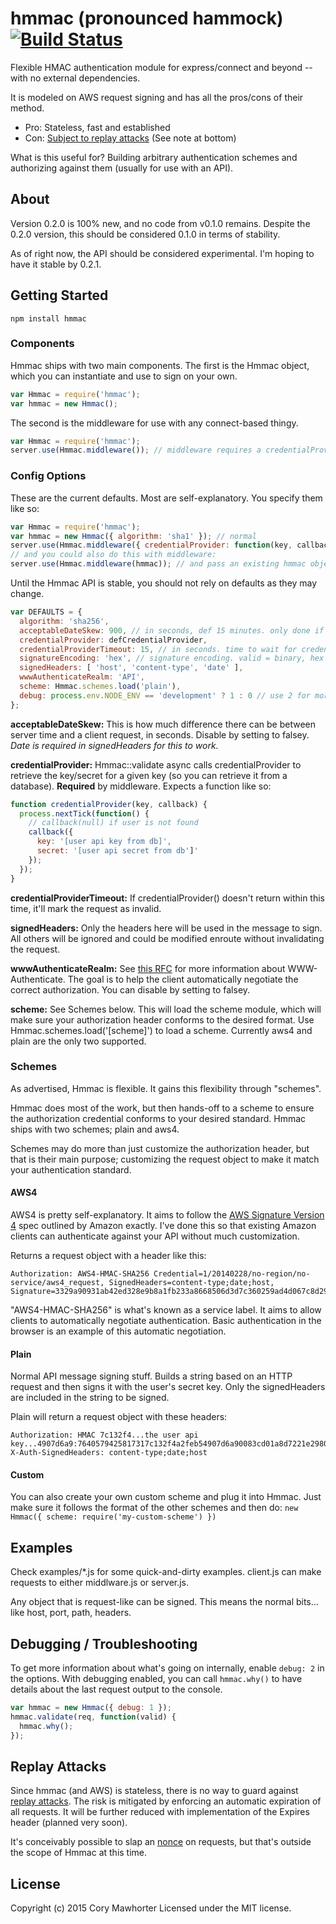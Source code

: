 # hmmac (pronounced hammock) [![Build Status](https://secure.travis-ci.org/cmawhorter/hmmac.png)](http://travis-ci.org/cmawhorter/hmmac)

Flexible HMAC authentication module for express/connect and beyond -- with no external dependencies.

It is modeled on AWS request signing and has all the pros/cons of their method.  
  * Pro: Stateless, fast and established
  * Con: [Subject to replay attacks](http://stackoverflow.com/a/12267408)  (See note at bottom)

What is this useful for? Building arbitrary authentication schemes and authorizing against them (usually for use with an API).

## About

Version 0.2.0 is 100% new, and no code from v0.1.0 remains.  Despite the 0.2.0 version, this should be considered 0.1.0 in terms of stability.

As of right now, the API should be considered experimental.  I'm hoping to have it stable by 0.2.1.

## Getting Started

`npm install hmmac`

### Components

Hmmac ships with two main components.  The first is the Hmmac object, which you can instantiate and use to sign on your own.

```javascript
var Hmmac = require('hmmac');
var hmmac = new Hmmac();
```

The second is the middleware for use with any connect-based thingy.

```javascript
var Hmmac = require('hmmac');
server.use(Hmmac.middleware()); // middleware requires a credentialProvider, but we'll get to that later
```

### Config Options

These are the current defaults.  Most are self-explanatory. You specify them like so:

```javascript
var Hmmac = require('hmmac');
var hmmac = new Hmmac({ algorithm: 'sha1' }); // normal
server.use(Hmmac.middleware({ credentialProvider: function(key, callback){} })); // middleware
// and you could also do this with middleware:
server.use(Hmmac.middleware(hmmac)); // and pass an existing hmmac object
```

Until the Hmmac API is stable, you should not rely on defaults as they may change.

```javascript
var DEFAULTS = {
  algorithm: 'sha256',
  acceptableDateSkew: 900, // in seconds, def 15 minutes. only done if date is signed
  credentialProvider: defCredentialProvider,
  credentialProviderTimeout: 15, // in seconds. time to wait for credentialProvider to return
  signatureEncoding: 'hex', // signature encoding. valid = binary, hex or base64
  signedHeaders: [ 'host', 'content-type', 'date' ],
  wwwAuthenticateRealm: 'API',
  scheme: Hmmac.schemes.load('plain'),
  debug: process.env.NODE_ENV == 'development' ? 1 : 0 // use 2 for more verbose
};
```

**acceptableDateSkew:** This is how much difference there can be between server time and a client request, in seconds. Disable by setting to falsey.  _Date is required in signedHeaders for this to work._

**credentialProvider:** Hmmac::validate async calls credentialProvider to retrieve the key/secret for a given key (so you can retrieve it from a database).  **Required** by middleware.  Expects a function like so:

```javascript
function credentialProvider(key, callback) {
  process.nextTick(function() {
    // callback(null) if user is not found
    callback({
      key: '[user api key from db]',
      secret: '[user api secret from db']'
    });
  });
}
```

**credentialProviderTimeout:** If credentialProvider() doesn't return within this time, it'll mark the request as invalid.

**signedHeaders:** Only the headers here will be used in the message to sign.  All others will be ignored and could be modified enroute without invalidating the request.  

**wwwAuthenticateRealm:** See [this RFC](https://www.ietf.org/rfc/rfc2617.txt) for more information about WWW-Authenticate.  The goal is to help the client automatically negotiate the correct authorization.  You can disable by setting to falsey.

**scheme:** See Schemes below.  This will load the scheme module, which will make sure your authorization header conforms to the desired format.  Use Hmmac.schemes.load('[scheme]') to load a scheme.  Currently aws4 and plain are the only two supported.

### Schemes

As advertised, Hmmac is flexible.  It gains this flexibility through "schemes".

Hmmac does most of the work, but then hands-off to a scheme to ensure the authorization credential conforms to your desired standard.  Hmmac ships with two schemes; plain and aws4.

Schemes may do more than just customize the authorization header, but that is their main purpose; customizing the request object to make it match your authentication standard.

#### AWS4

AWS4 is pretty self-explanatory.  It aims to follow the [AWS Signature Version 4](http://docs.aws.amazon.com/general/latest/gr/signature-version-4.html) spec outlined by Amazon exactly.  I've done this so that existing Amazon clients can authenticate against your API without much customization.

Returns a request object with a header like this:

```
Authorization: AWS4-HMAC-SHA256 Credential=1/20140228/no-region/no-service/aws4_request, SignedHeaders=content-type;date;host, Signature=3329a90931ab42ed328e9b8a1fb233a8668506d3d7c360259ad4d067c8d29c82
```

"AWS4-HMAC-SHA256" is what's known as a service label.  It aims to allow clients to automatically negotiate authentication.  Basic authentication in the browser is an example of this automatic negotiation.

#### Plain

Normal API message signing stuff.  Builds a string based on an HTTP request and then signs it with the user's secret key.  Only the signedHeaders are included in the string to be signed.

Plain will return a request object with these headers:

```
Authorization: HMAC 7c132f4...the user api key...4907d6a9:7640579425817317c132f4a2feb54907d6a90083cd01a8d7221e29803c32b418
X-Auth-SignedHeaders: content-type;date;host
```

#### Custom

You can also create your own custom scheme and plug it into Hmmac.  Just make sure it follows the format of the other schemes and then do: `new Hmmac({ scheme: require('my-custom-scheme') })`


## Examples

Check examples/*.js for some quick-and-dirty examples.  client.js can make requests to either middlware.js or server.js.

Any object that is request-like can be signed.  This means the normal bits... like host, port, path, headers.

## Debugging / Troubleshooting

To get more information about what's going on internally, enable `debug: 2` in the options.  With debugging enabled, you can call `hmmac.why()` to have details about the last request output to the console.

```javascript
var hmmac = new Hmmac({ debug: 1 });
hmmac.validate(req, function(valid) {
  hmmac.why();
});
```

## Replay Attacks

Since hmmac (and AWS) is stateless, there is no way to guard against [replay attacks](http://en.wikipedia.org/wiki/Replay_attack).  The risk is mitigated by enforcing an automatic expiration of all requests.  It will be further reduced with implementation of the Expires header (planned very soon).

It's conceivably possible to slap an [nonce](http://en.wikipedia.org/wiki/Cryptographic_nonce) on requests, but that's outside the scope of Hmmac at this time.  

## License
Copyright (c) 2015 Cory Mawhorter
Licensed under the MIT license.
